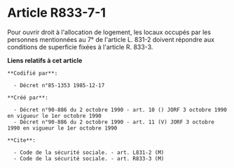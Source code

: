 # Article R833-7-1

Pour ouvrir droit à l'allocation de logement, les locaux occupés par les personnes mentionnées au 7° de l'article L. 831-2
doivent répondre aux conditions de superficie fixées à l'article R. 833-3.

**Liens relatifs à cet article**

	**Codifié par**:

	  - Décret n°85-1353 1985-12-17

	**Créé par**:

	  - Décret n°90-886 du 2 octobre 1990 - art. 10 () JORF 3 octobre 1990 en vigueur le 1er octobre 1990
	  - Décret n°90-886 du 2 octobre 1990 - art. 11 (V) JORF 3 octobre 1990 en vigueur le 1er octobre 1990

	**Cite**:

	  - Code de la sécurité sociale. - art. L831-2 (M)
	  - Code de la sécurité sociale. - art. R833-3 (M)
